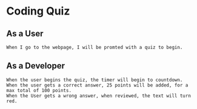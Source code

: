 # Coding Quiz

## As a User

```
When I go to the webpage, I will be promted with a quiz to begin.
```

## As a Developer

```
When the user begins the quiz, the timer will begin to countdown.
When the user gets a correct answer, 25 points will be added, for a max total of 100 points.
When the User gets a wrong answer, when reviewed, the text will turn red.
```
